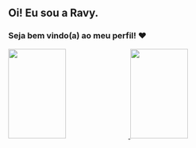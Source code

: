 ## Oi! Eu sou a Ravy. 
### Seja bem vindo(a) ao meu perfil! ❤️

<div>
  <a href="https://github.com/RavyBomfim">
  <img height="180em" width="48%" src="https://github-readme-stats.vercel.app/api?username=RavyBomfim&show_icons=true&theme=dracula&include_all_commits=true&count_private=true"/>
  <img height="180em" width="48%" src="https://github-readme-stats.vercel.app/api/top-langs/?username=RavyBomfim&layout=compact&langs_count=16&theme=dracula"/>
</div>
